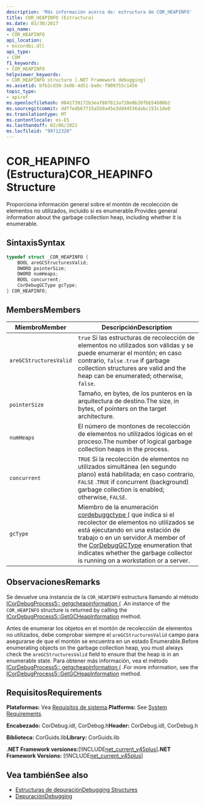 ```yaml
---
description: 'Más información acerca de: estructura de COR_HEAPINFO'
title: COR_HEAPINFO (Estructura)
ms.date: 03/30/2017
api_name:
- COR_HEAPINFO
api_location:
- mscordbi.dll
api_type:
- COM
f1_keywords:
- COR_HEAPINFO
helpviewer_keywords:
- COR_HEAPINFO structure [.NET Framework debugging]
ms.assetid: bfb2cd39-3e0b-4d51-ba0c-f009755c1456
topic_type:
- apiref
ms.openlocfilehash: 0841739172b3eaf807813af28e0b20fbb54608b2
ms.sourcegitcommit: ddf7edb67715a5b9a45e3dd44536dabc153c1de0
ms.translationtype: MT
ms.contentlocale: es-ES
ms.lasthandoff: 02/06/2021
ms.locfileid: "99712320"
---
```

# <a name="cor_heapinfo-structure"></a><span data-ttu-id="bb616-103">COR_HEAPINFO (Estructura)</span><span class="sxs-lookup"><span data-stu-id="bb616-103">COR_HEAPINFO Structure</span></span>

<span data-ttu-id="bb616-104">Proporciona información general sobre el montón de recolección de elementos no utilizados, incluido si es enumerable.</span><span class="sxs-lookup"><span data-stu-id="bb616-104">Provides general information about the garbage collection heap, including whether it is enumerable.</span></span>  
  
## <a name="syntax"></a><span data-ttu-id="bb616-105">Sintaxis</span><span class="sxs-lookup"><span data-stu-id="bb616-105">Syntax</span></span>  
  
```cpp  
typedef struct _COR_HEAPINFO {  
    BOOL areGCStructuresValid;
    DWORD pointerSize;
    DWORD numHeaps;  
    BOOL concurrent;
    CorDebugGCType gcType;
} COR_HEAPINFO;  
```  
  
## <a name="members"></a><span data-ttu-id="bb616-106">Members</span><span class="sxs-lookup"><span data-stu-id="bb616-106">Members</span></span>  
  
|<span data-ttu-id="bb616-107">Miembro</span><span class="sxs-lookup"><span data-stu-id="bb616-107">Member</span></span>|<span data-ttu-id="bb616-108">Descripción</span><span class="sxs-lookup"><span data-stu-id="bb616-108">Description</span></span>|  
|------------|-----------------|  
|`areGCStructuresValid`|<span data-ttu-id="bb616-109">`true` Si las estructuras de recolección de elementos no utilizados son válidas y se puede enumerar el montón; en caso contrario, `false` .</span><span class="sxs-lookup"><span data-stu-id="bb616-109">`true` if garbage collection structures are valid and the heap can be enumerated; otherwise, `false`.</span></span>|  
|`pointerSize`|<span data-ttu-id="bb616-110">Tamaño, en bytes, de los punteros en la arquitectura de destino.</span><span class="sxs-lookup"><span data-stu-id="bb616-110">The size, in bytes, of pointers on the target architecture.</span></span>|  
|`numHeaps`|<span data-ttu-id="bb616-111">El número de montones de recolección de elementos no utilizados lógicas en el proceso.</span><span class="sxs-lookup"><span data-stu-id="bb616-111">The number of logical garbage collection heaps in the process.</span></span>|  
|`concurrent`|<span data-ttu-id="bb616-112">`TRUE` Si la recolección de elementos no utilizados simultánea (en segundo plano) está habilitada; en caso contrario, `FALSE` .</span><span class="sxs-lookup"><span data-stu-id="bb616-112">`TRUE` if concurrent (background) garbage collection is enabled; otherwise, `FALSE`.</span></span>|  
|`gcType`|<span data-ttu-id="bb616-113">Miembro de la enumeración [cordebuggctype (](cordebuggctype-enumeration.md) que indica si el recolector de elementos no utilizados se está ejecutando en una estación de trabajo o en un servidor.</span><span class="sxs-lookup"><span data-stu-id="bb616-113">A member of the [CorDebugGCType](cordebuggctype-enumeration.md) enumeration that indicates whether the garbage collector is running on a workstation or a server.</span></span>|  
  
## <a name="remarks"></a><span data-ttu-id="bb616-114">Observaciones</span><span class="sxs-lookup"><span data-stu-id="bb616-114">Remarks</span></span>  

 <span data-ttu-id="bb616-115">Se devuelve una instancia de la `COR_HEAPINFO` estructura llamando al método [ICorDebugProcess5:: getgcheapinformation (](icordebugprocess5-getgcheapinformation-method.md) .</span><span class="sxs-lookup"><span data-stu-id="bb616-115">An instance of the `COR_HEAPINFO` structure is returned by calling the [ICorDebugProcess5::GetGCHeapInformation](icordebugprocess5-getgcheapinformation-method.md) method.</span></span>  
  
 <span data-ttu-id="bb616-116">Antes de enumerar los objetos en el montón de recolección de elementos no utilizados, debe comprobar siempre el `areGCStructuresValid` campo para asegurarse de que el montón se encuentra en un estado Enumerable.</span><span class="sxs-lookup"><span data-stu-id="bb616-116">Before enumerating objects on the garbage collection heap, you must always check the `areGCStructuresValid` field to ensure that the heap is in an enumerable state.</span></span> <span data-ttu-id="bb616-117">Para obtener más información, vea el método [ICorDebugProcess5:: getgcheapinformation (](icordebugprocess5-getgcheapinformation-method.md) .</span><span class="sxs-lookup"><span data-stu-id="bb616-117">For more information, see the [ICorDebugProcess5::GetGCHeapInformation](icordebugprocess5-getgcheapinformation-method.md) method.</span></span>  
  
## <a name="requirements"></a><span data-ttu-id="bb616-118">Requisitos</span><span class="sxs-lookup"><span data-stu-id="bb616-118">Requirements</span></span>  

 <span data-ttu-id="bb616-119">**Plataformas:** Vea [Requisitos de sistema](../../get-started/system-requirements.md).</span><span class="sxs-lookup"><span data-stu-id="bb616-119">**Platforms:** See [System Requirements](../../get-started/system-requirements.md).</span></span>  
  
 <span data-ttu-id="bb616-120">**Encabezado:** CorDebug.idl, CorDebug.h</span><span class="sxs-lookup"><span data-stu-id="bb616-120">**Header:** CorDebug.idl, CorDebug.h</span></span>  
  
 <span data-ttu-id="bb616-121">**Biblioteca:** CorGuids.lib</span><span class="sxs-lookup"><span data-stu-id="bb616-121">**Library:** CorGuids.lib</span></span>  
  
 <span data-ttu-id="bb616-122">**.NET Framework versiones:**[!INCLUDE[net_current_v45plus](../../../../includes/net-current-v45plus-md.md)]</span><span class="sxs-lookup"><span data-stu-id="bb616-122">**.NET Framework Versions:** [!INCLUDE[net_current_v45plus](../../../../includes/net-current-v45plus-md.md)]</span></span>  
  
## <a name="see-also"></a><span data-ttu-id="bb616-123">Vea también</span><span class="sxs-lookup"><span data-stu-id="bb616-123">See also</span></span>

- [<span data-ttu-id="bb616-124">Estructuras de depuración</span><span class="sxs-lookup"><span data-stu-id="bb616-124">Debugging Structures</span></span>](debugging-structures.md)
- [<span data-ttu-id="bb616-125">Depuración</span><span class="sxs-lookup"><span data-stu-id="bb616-125">Debugging</span></span>](index.md)
